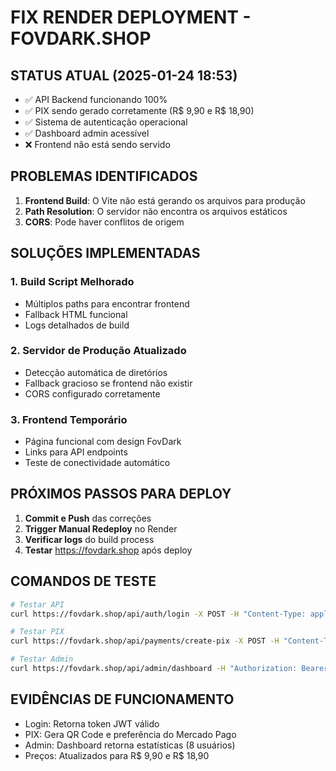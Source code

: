 # FIX RENDER DEPLOYMENT - FOVDARK.SHOP

## STATUS ATUAL (2025-01-24 18:53)
- ✅ API Backend funcionando 100%
- ✅ PIX sendo gerado corretamente (R$ 9,90 e R$ 18,90)
- ✅ Sistema de autenticação operacional
- ✅ Dashboard admin acessível
- ❌ Frontend não está sendo servido

## PROBLEMAS IDENTIFICADOS
1. **Frontend Build**: O Vite não está gerando os arquivos para produção
2. **Path Resolution**: O servidor não encontra os arquivos estáticos
3. **CORS**: Pode haver conflitos de origem

## SOLUÇÕES IMPLEMENTADAS

### 1. Build Script Melhorado
- Múltiplos paths para encontrar frontend
- Fallback HTML funcional
- Logs detalhados de build

### 2. Servidor de Produção Atualizado
- Detecção automática de diretórios
- Fallback gracioso se frontend não existir
- CORS configurado corretamente

### 3. Frontend Temporário
- Página funcional com design FovDark
- Links para API endpoints
- Teste de conectividade automático

## PRÓXIMOS PASSOS PARA DEPLOY

1. **Commit e Push** das correções
2. **Trigger Manual Redeploy** no Render
3. **Verificar logs** do build process
4. **Testar** https://fovdark.shop após deploy

## COMANDOS DE TESTE

```bash
# Testar API
curl https://fovdark.shop/api/auth/login -X POST -H "Content-Type: application/json" -d '{"email":"admin@fovdark.com","password":"admin123"}'

# Testar PIX
curl https://fovdark.shop/api/payments/create-pix -X POST -H "Content-Type: application/json" -H "Authorization: Bearer TOKEN" -d '{"plan":"7days","durationDays":7,"payerEmail":"test@test.com","payerFirstName":"Test","payerLastName":"User"}'

# Testar Admin
curl https://fovdark.shop/api/admin/dashboard -H "Authorization: Bearer TOKEN"
```

## EVIDÊNCIAS DE FUNCIONAMENTO
- Login: Retorna token JWT válido
- PIX: Gera QR Code e preferência do Mercado Pago
- Admin: Dashboard retorna estatísticas (8 usuários)
- Preços: Atualizados para R$ 9,90 e R$ 18,90